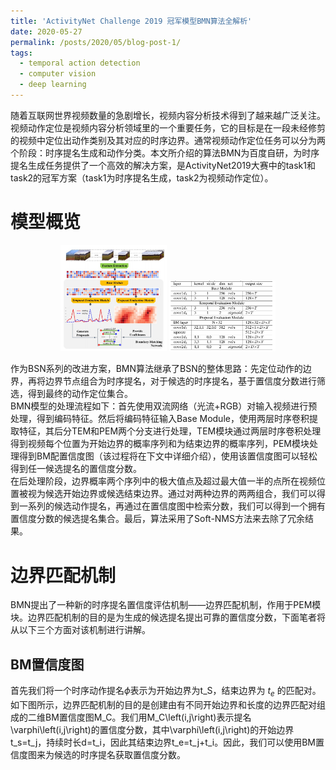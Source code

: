 ```yaml
---
title: 'ActivityNet Challenge 2019 冠军模型BMN算法全解析'
date: 2020-05-27
permalink: /posts/2020/05/blog-post-1/
tags:
  - temporal action detection
  - computer vision
  - deep learning
---
```


随着互联网世界视频数量的急剧增长，视频内容分析技术得到了越来越广泛关注。视频动作定位是视频内容分析领域里的一个重要任务，它的目标是在一段未经修剪的视频中定位出动作类别及其对应的时序边界。通常视频动作定位任务可以分为两个阶段：时序提名生成和动作分类。本文所介绍的算法BMN为百度自研，为时序提名生成任务提供了一个高效的解决方案，是ActivityNet2019大赛中的task1和task2的冠军方案（task1为时序提名生成，task2为视频动作定位）。

模型概览
======

<figure class="half" align=center>
    <img src="/images/1/1.jpg" width="40%" alt="BMN算法概览">
    <img src="/images/1/2.png" width="40%" alt="网络配置图">
</figure>

作为BSN系列的改进方案，BMN算法继承了BSN的整体思路：先定位动作的边界，再将边界节点组合为时序提名，对于候选的时序提名，基于置信度分数进行筛选，得到最终的动作定位集合。  
BMN模型的处理流程如下：首先使用双流网络（光流+RGB）对输入视频进行预处理，得到编码特征。然后将编码特征输入Base Module，使用两层时序卷积提取特征，其后分TEM和PEM两个分支进行处理，TEM模块通过两层时序卷积处理得到视频每个位置为开始边界的概率序列和为结束边界的概率序列，PEM模块处理得到BM配置信度图（该过程将在下文中详细介绍），使用该置信度图可以轻松得到任一候选提名的置信度分数。  
在后处理阶段，边界概率两个序列中的极大值点及超过最大值一半的点所在视频位置被视为候选开始边界或候选结束边界。通过对两种边界的两两组合，我们可以得到一系列的候选动作提名，再通过在置信度图中检索分数，我们可以得到一个拥有置信度分数的候选提名集合。最后，算法采用了Soft-NMS方法来去除了冗余结果。  

边界匹配机制
======

BMN提出了一种新的时序提名置信度评估机制——边界匹配机制，作用于PEM模块。边界匹配机制的目的是为生成的候选提名提出可靠的置信度分数，下面笔者将从以下三个方面对该机制进行讲解。

BM置信度图
------

首先我们将一个时序动作提名$\phi$表示为开始边界为t_S，结束边界为 $t_e$ 的匹配对。如下图所示，边界匹配机制的目的是创建由有不同开始边界和长度的边界匹配对组成的二维BM置信度图M_C。我们用M_C\left(i,j\right)表示提名\varphi\left(i,j\right)的置信度分数，其中\varphi\left(i,j\right)的开始边界t_s=t_j，持续时长d=t_i，因此其结束边界t_e=t_j+t_i。因此，我们可以使用BM置信度图来为候选的时序提名获取置信度分数。
